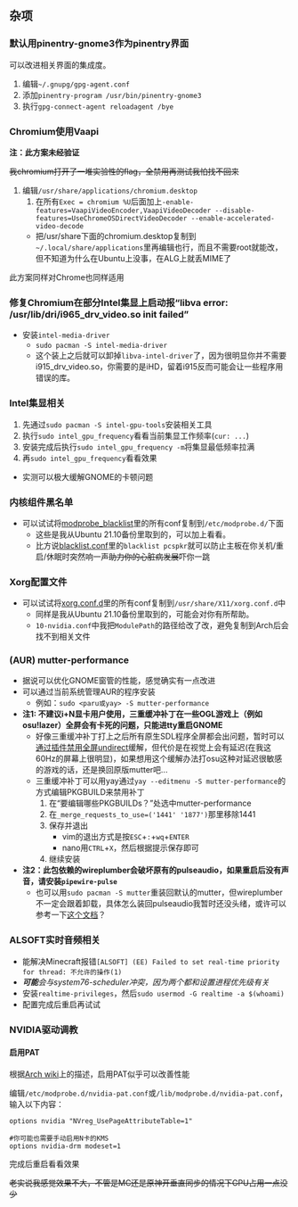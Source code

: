 ## 杂项

### 默认用pinentry-gnome3作为pinentry界面
可以改进相关界面的集成度。
1. 编辑`~/.gnupg/gpg-agent.conf`
2. 添加`pinentry-program /usr/bin/pinentry-gnome3`
3. 执行`gpg-connect-agent reloadagent /bye`

### Chromium使用Vaapi

**注：此方案未经验证**

~~我chromium打开了一堆实验性的flag，全禁用再测试我怕找不回来~~

1. 编辑`/usr/share/applications/chromium.desktop`
    1. 在所有`Exec = chromium %U`后面加上`-enable-features=VaapiVideoEncoder,VaapiVideoDecoder --disable-features=UseChromeOSDirectVideoDecoder --enable-accelerated-video-decode`
    * 把/usr/share下面的chromium.desktop复制到`~/.local/share/applications`里再编辑也行，而且不需要root就能改，但不知道为什么在Ubuntu上没事，在ALG上就丢MIME了

此方案同样对Chrome也同样适用

### 修复Chromium在部分Intel集显上启动报“libva error: /usr/lib/dri/i965_drv_video.so init failed”

* 安装`intel-media-driver`
    * `sudo pacman -S intel-media-driver`
    * 这个装上之后就可以卸掉`libva-intel-driver`了，因为很明显你并不需要i915_drv_video.so，你需要的是iHD，留着i915反而可能会让一些程序用错误的库。

### Intel集显相关

1. 先通过`sudo pacman -S intel-gpu-tools`安装相关工具
2. 执行`sudo intel_gpu_frequency`看看当前集显工作频率(`cur: ...`)
3. 安装完成后执行`sudo intel_gpu_frequency -m`将集显最低频率拉满
4. 再`sudo intel_gpu_frequency`看看效果
* 实测可以极大缓解GNOME的卡顿问题

### 内核组件黑名单
* 可以试试将[modprobe_blacklist](./modprobe_blacklists/)里的所有conf复制到`/etc/modprobe.d/`下面
    * 这些是我从Ubuntu 21.10备份里取到的，可以加上看看。
    * 比方说[blacklist.conf](./modprobe_blacklists//blacklist.conf)里的`blacklist pcspkr`就可以防止主板在你关机/重启/休眠时突然响一声~~助力你的心脏病发展~~吓你一跳

### Xorg配置文件
* 可以试试将[xorg.conf.d](./xorg.conf.d/)里的所有conf复制到`/usr/share/X11/xorg.conf.d`中
    * 同样是我从Ubuntu 21.10备份里取到的，可能会对你有所帮助。
    * `10-nvidia.conf`中我把`ModulePath`的路径给改了改，避免复制到Arch后会找不到相关文件

### (AUR) mutter-performance
* 据说可以优化GNOME窗管的性能，感觉确实有一点改进
* 可以通过当前系统管理AUR的程序安装
    * 例如：`sudo <paru或yay> -S mutter-performance`
* **注1: 不建议i+N显卡用户使用，三重缓冲补丁在一些OGL游戏上（例如osu!lazer）全屏会有卡死的问题，只能进tty重启GNOME**
    * 好像三重缓冲补丁打上之后所有原生SDL程序全屏都会出问题，暂时可以[通过插件禁用全屏undirect](https://extensions.gnome.org/extension/4509/disable-unredirect-fullscreen-windows/)缓解，但代价是在视觉上会有延迟(在我这60Hz的屏幕上很明显)，如果想用这个缓解办法打osu这种对延迟很敏感的游戏的话，还是换回原版mutter吧...
    * 三重缓冲补丁可以用yay通过`yay --editmenu -S mutter-performance`的方式编辑PKGBUILD来禁用补丁
        1. 在“要编辑哪些PKGBUILDs？”处选中mutter-performance
        2. 在`_merge_requests_to_use=('1441' '1877')`那里移除1441
        3. 保存并退出
            * vim的退出方式是按`ESC`+`:`+`wq`+`ENTER`
            * nano用`CTRL`+`X`，然后根据提示保存即可
        4. 继续安装
* **注2：此包依赖的wireplumber会破坏原有的pulseaudio，如果重启后没有声音，请安装`pipewire-pulse`**
    * 也可以用`sudo pacman -S mutter`重装回默认的mutter，但wireplumber不一定会跟着卸载，具体怎么装回pulseaudio我暂时还没头绪，或许可以参考一下[这个文档](https://www.archlinuxcn.org/undone-replacement-of-pipewire-media-session-with-wireplumber/)？

### ALSOFT实时音频相关
* 能解决Minecraft报错`[ALSOFT] (EE) Failed to set real-time priority for thread: 不允许的操作(1)`
* ***可能****会与system76-scheduler冲突，因为两个都和设置进程优先级有关*
* 安装`realtime-privileges`，然后`sudo usermod -G realtime -a $(whoami)`
* 配置完成后重启再试试

### NVIDIA驱动调教
#### 启用PAT
根据[Arch wiki](https://wiki.archlinux.org/title/NVIDIA/Tips_and_tricks#Kernel_module_parameters)上的描述，启用PAT似乎可以改善性能

编辑`/etc/modprobe.d/nvidia-pat.conf`或`/lib/modprobe.d/nvidia-pat.conf`，输入以下内容：
```
options nvidia "NVreg_UsePageAttributeTable=1"

#你可能也需要手动启用N卡的KMS
options nvidia-drm modeset=1
```
完成后重启看看效果

~~老实说我感觉效果不大，不管是MC还是原神开垂直同步的情况下GPU占用一点没少~~